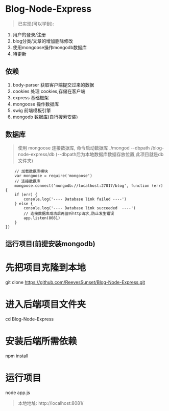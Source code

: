 # Blog-Node-Express

> 已实现(可以学到):    
1.  用户的登录/注册
2.  blog分类/文章的增加删除修改
3.  使用mongoose操作mongodb数据库
4.  待更新

## 依赖

1.  body-parser 获取客户端提交过来的数据
2.  cookies 处理 cookies,存储在客户端
3.  express 基础框架
4.  mongoose 操作数据库
5.  swig 前端模板引擎
6.  mongodb 数据库(自行搜索安装)

## 数据库

> 使用 mongoose 连接数据库, 命令启动数据库 ./mongod --dbpath /blog-node-express/db (--dbpath后为本地数据库数据存放位置,此项目就是db文件夹)

```
    // 加载数据库模块
    var mongoose = require('mongoose')
    // 连接数据库
    mongoose.connect('mongodb://localhost:27017/blog', function (err) {
    if (err) {
        console.log('---- Database link failed ----')
    } else {
        console.log('---- Database link succeeded  ----')
        // 连接数据库成功后再监听http请求,防止发生错误
        app.listen(8081)
    }
})
```

## 运行项目(前提安装mongodb)

# 先把项目克隆到本地

git clone https://github.com/ReevesSunset/Blog-Node-Express.git

# 进入后端项目文件夹

cd Blog-Node-Express

# 安装后端所需依赖

npm install

# 运行项目

node app.js

> 本地地址: http://localhost:8081/
